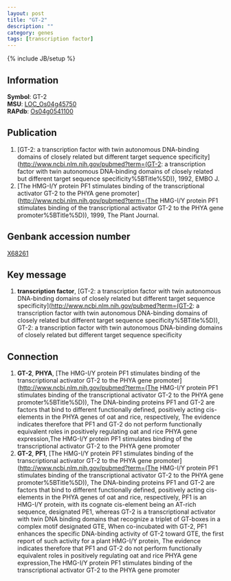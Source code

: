 ```yaml
---
layout: post
title: "GT-2"
description: ""
category: genes
tags: [transcription factor]
---
```

{% include JB/setup %}

## Information
__Symbol__: GT-2  
__MSU__: [LOC_Os04g45750](http://rice.plantbiology.msu.edu/cgi-bin/ORF_infopage.cgi?orf=LOC_Os04g45750)  
__RAPdb__: [Os04g0541100](http://rapdb.dna.affrc.go.jp/viewer/gbrowse_details/irgsp1?name=Os04g0541100)  

## Publication
1. [GT-2: a transcription factor with twin autonomous DNA-binding domains of closely related but different target sequence specificity](http://www.ncbi.nlm.nih.gov/pubmed?term=(GT-2: a transcription factor with twin autonomous DNA-binding domains of closely related but different target sequence specificity%5BTitle%5D)), 1992, EMBO J.
2. [The HMG-I/Y protein PF1 stimulates binding of the transcriptional activator GT-2 to the PHYA gene promoter](http://www.ncbi.nlm.nih.gov/pubmed?term=(The HMG-I/Y protein PF1 stimulates binding of the transcriptional activator GT-2 to the PHYA gene promoter%5BTitle%5D)), 1999, The Plant Journal.

## Genbank accession number
[X68261](http://www.ncbi.nlm.nih.gov/nuccore/X68261)

## Key message
1. __transcription factor__, [GT-2: a transcription factor with twin autonomous DNA-binding domains of closely related but different target sequence specificity](http://www.ncbi.nlm.nih.gov/pubmed?term=(GT-2: a transcription factor with twin autonomous DNA-binding domains of closely related but different target sequence specificity%5BTitle%5D)), GT-2: a transcription factor with twin autonomous DNA-binding domains of closely related but different target sequence specificity

## Connection
1. __GT-2__, __PHYA__, [The HMG-I/Y protein PF1 stimulates binding of the transcriptional activator GT-2 to the PHYA gene promoter](http://www.ncbi.nlm.nih.gov/pubmed?term=(The HMG-I/Y protein PF1 stimulates binding of the transcriptional activator GT-2 to the PHYA gene promoter%5BTitle%5D)), The DNA-binding proteins PF1 and GT-2 are factors that bind to different functionally defined, positively acting cis-elements in the PHYA genes of oat and rice, respectively, The evidence indicates therefore that PF1 and GT-2 do not perform functionally equivalent roles in positively regulating oat and rice PHYA gene expression,The HMG-I/Y protein PF1 stimulates binding of the transcriptional activator GT-2 to the PHYA gene promoter
2. __GT-2__, __PF1__, [The HMG-I/Y protein PF1 stimulates binding of the transcriptional activator GT-2 to the PHYA gene promoter](http://www.ncbi.nlm.nih.gov/pubmed?term=(The HMG-I/Y protein PF1 stimulates binding of the transcriptional activator GT-2 to the PHYA gene promoter%5BTitle%5D)), The DNA-binding proteins PF1 and GT-2 are factors that bind to different functionally defined, positively acting cis-elements in the PHYA genes of oat and rice, respectively, PF1 is an HMG-I/Y protein, with its cognate cis-element being an AT-rich sequence, designated PE1, whereas GT-2 is a transcriptional activator with twin DNA binding domains that recognize a triplet of GT-boxes in a complex motif designated GTE, When co-incubated with GT-2, PF1 enhances the specific DNA-binding activity of GT-2 toward GTE, the first report of such activity for a plant HMG-I/Y protein, The evidence indicates therefore that PF1 and GT-2 do not perform functionally equivalent roles in positively regulating oat and rice PHYA gene expression,The HMG-I/Y protein PF1 stimulates binding of the transcriptional activator GT-2 to the PHYA gene promoter


